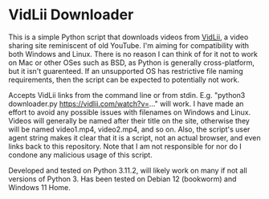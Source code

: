 # VidLii Downloader
This is a simple Python script that downloads videos from [VidLii](https://www.vidlii.com/), a video sharing site reminiscent of old YouTube. I'm aiming for compatibility with both Windows and Linux. There is no reason I can think of for it not to work on Mac or other OSes such as BSD, as Python is generally cross-platform, but it isn't guarenteed. If an unsupported OS has restrictive file naming requirements, then the script can be expected to potentially not work.

Accepts VidLii links from the command line or from stdin. E.g. "python3 downloader.py https://vidlii.com/watch?v=..." will work. I have made an effort to avoid any possible issues with filenames on Windows and Linux. Videos will generally be named after their title on the site, otherwise they will be named video1.mp4, video2.mp4, and so on. Also, the script's user agent string makes it clear that it is a script, not an actual browser, and even links back to this repository. Note that I am not responsible for nor do I condone any malicious usage of this script.

Developed and tested on Python 3.11.2, will likely work on many if not all versions of Python 3.
Has been tested on Debian 12 (bookworm) and Windows 11 Home.
